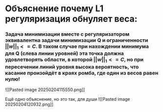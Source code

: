 # Объяснение почему L1 регуляризация обнуляет веса:
### Задача минимизации вместе с регуляризатором эквивалентна задачи минимизации Q и ограниченности $||w||_1 <= C$. В таком случае при нахождении минимума для Q (слева линии уровней) эта точка должна удовлетворять области, в которой  $||w||_1 <= C$, но при пересечении линий уровня высока вероятность, что касание произойдёт в краях ромба, где один из весов равен нулю!

![[Pasted image 20250204115550.png]]

















Ещё одно объяснение, но это так, для души
![[Pasted image 20250204120932.png]]